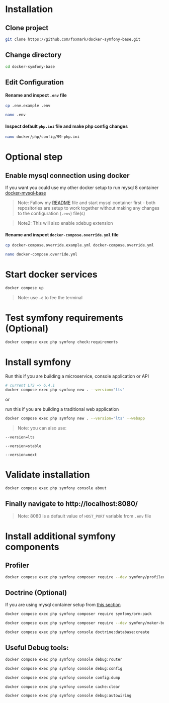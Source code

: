 # Installation

## Clone project

```sh 
git clone https://github.com/foxmark/docker-symfony-base.git
```

## Change directory

```sh
cd docker-symfony-base
```

## Edit Configuration

#### Rename and inspect ```.env``` file

```sh
cp .env.example .env
```

```sh
nano .env
```

#### Inspect default ```php.ini``` file and make php config changes

```sh
nano docker/php/config/99-php.ini
```

# Optional step
## Enable mysql connection using docker

If you want you could use my other docker setup to run mysql 8 container [docker-mysql-base](https://github.com/foxmark/docker-mysql-base)

> Note: Fallow my [README](https://github.com/foxmark/docker-mysql-base/blob/master/README.md) file and start mysql container first - both repositories are setup to work together without making any changes to the configuration (```.env```) file(s)

> Note2: This will also enable xdebug extension

#### Rename and inspect ```docker-compose.override.yml``` file

```sh
cp docker-compose.override.example.yml docker-compose.override.yml
```

```sh
nano docker-compose.override.yml
```


# Start docker services

```sh
docker compose up
```

> Note: use ```-d``` to fee the terminal

# Test symfony requirements (Optional)

```sh
docker compose exec php symfony check:requirements
```

# Install symfony

Run this if you are building a microservice, console application or API

```sh
# current LTS => 6.4.1
docker compose exec php symfony new . --version="lts"
```

or

run this if you are building a traditional web application

```sh
docker compose exec php symfony new . --version="lts" --webapp
```

> Note: you can also use:

```--version=lts``` 

```--version=stable```

```--version=next```

# Validate installation

```sh
docker compose exec php symfony console about
```

## Finally navigate to http://localhost:8080/ 

> Note: 8080 is a default value of ```HOST_PORT``` variable from ```.env``` file

# Install additional symfony components

## Profiler

```sh
docker compose exec php symfony composer require --dev symfony/profiler-pack
```

## Doctrine (Optional)

If you are using mysql container setup from [this section](#enable-mysql-connection-using-docker)

```sh
docker compose exec php symfony composer require symfony/orm-pack
```
```sh
docker compose exec php symfony composer require --dev symfony/maker-bundle
```

```sh
docker compose exec php symfony console doctrine:database:create
```

## Useful Debug tools:

```sh
docker compose exec php symfony console debug:router
```

```sh
docker compose exec php symfony console debug:config
```

```sh
docker compose exec php symfony console config:dump
```

```sh
docker compose exec php symfony console cache:clear
```

```sh
docker compose exec php symfony console debug:autowiring
```